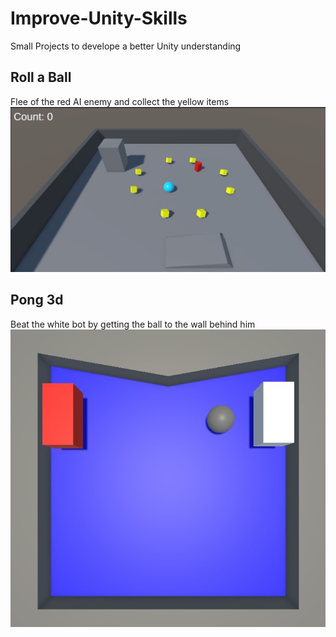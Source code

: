 # Improve-Unity-Skills
 Small Projects to develope a better Unity understanding

## Roll a Ball
Flee of the red AI enemy and collect the yellow items
![RaB](./Roll_a_ball/roll_a_ball.jpg)
## Pong 3d
Beat the white bot by getting the ball to the wall behind him
![Pong](./Pong/pong_3d.jpg)